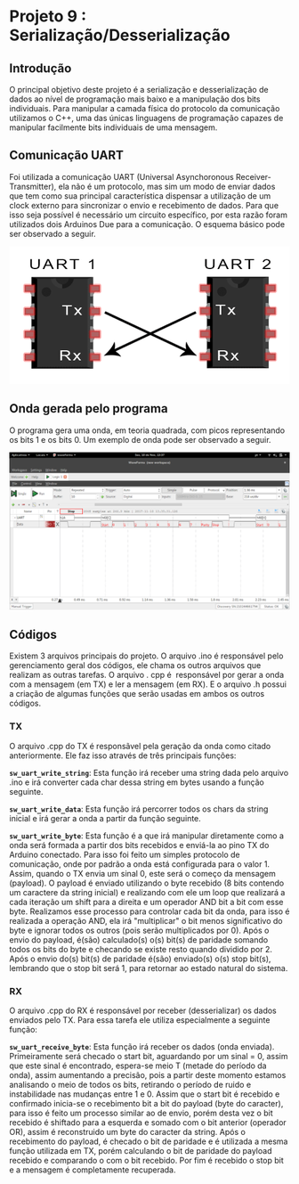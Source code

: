 # Projeto 9 : Serialização/Desserialização

## Introdução

O principal objetivo deste projeto é a serialização e desserialização de dados ao nível de programação mais baixo e a manipulação dos bits individuais. Para manipular a camada física do protocolo da comunicação utilizamos o C++, uma das únicas linguagens de programação capazes de manipular facilmente bits individuais de uma mensagem.

## Comunicação UART

Foi utilizada a comunicação UART (Universal Asynchoronous Receiver-Transmitter), ela não é um protocolo, mas sim um modo de enviar dados que tem como sua principal característica dispensar a utilização de um clock externo para sincronizar o envio e recebimento de dados. Para que isso seja possível é necessário um circuito específico, por esta razão foram utilizados dois Arduinos Due para a comunicação. O esquema básico pode ser observado a seguir.

![uart](imgs/UART-connection.png)


## Onda gerada pelo programa
O programa gera uma onda, em teoria quadrada, com picos representando os bits 1 e os bits 0. Um exemplo de onda pode ser observado a seguir.

![onda](imgs/onda.png)





## Códigos
Existem 3 arquivos principais do projeto. O arquivo .ino é responsável pelo gerenciamento geral dos códigos, ele chama os outros arquivos que realizam as outras tarefas. O arquivo . cpp é  responsável por gerar a onda com a mensagem (em TX) e ler a mensagem (em RX). E o arquivo .h possui a criação de algumas funções que serão usadas em ambos os outros códigos.

### TX
O arquivo .cpp do TX é responsãvel pela geração da onda como citado anteriormente. Ele faz isso através de três principais funções:


**```sw_uart_write_string```**: Esta função irá receber uma string dada pelo arquivo .ino e irá converter cada char dessa string em bytes usando a função seguinte.

**```sw_uart_write_data```**: Esta função irá percorrer todos os chars da string inicial e irá gerar a onda a partir da função seguinte.

**```sw_uart_write_byte```**: Esta função é a que irá manipular diretamente como a onda será formada a partir dos bits recebidos e enviá-la ao pino TX do Arduino conectado. Para isso foi feito um simples protocolo de comunicação, onde por padrão a onda está configurada para o valor 1. Assim, quando o TX envia um sinal 0, este será o começo da mensagem (payload). O payload é enviado utilizando o byte recebido (8 bits contendo um caractere da string inicial) e realizando com ele um loop que realizará a cada iteração um shift para a direita e um operador AND bit a bit com esse byte. Realizamos esse processo para controlar cada bit da onda, para isso é realizada a operação AND, ela irá "multiplicar" o bit menos significativo do byte e ignorar todos os outros (pois serão multiplicados por 0). Após o envio do payload, é(são) calculado(s) o(s) bit(s) de paridade somando todos os bits do byte e checando se existe resto quando dividido por 2. Após o envio do(s) bit(s) de paridade é(são) enviado(s) o(s) stop bit(s), lembrando que o stop bit será 1, para retornar ao estado natural do sistema.


### RX

O arquivo .cpp do RX é responsável por receber (desserializar) os dados enviados pelo TX. Para essa tarefa ele utiliza especialmente a seguinte função:

**```sw_uart_receive_byte```**: Esta função irá receber os dados (onda enviada). Primeiramente será checado o start bit, aguardando por um sinal = 0, assim que este sinal é encontrado, espera-se meio T (metade do período da onda), assim aumentando a precisão, pois a partir deste momento estamos analisando o meio de todos os bits, retirando o período de ruido e instabilidade nas mudanças entre 1 e 0. Assim que o start bit é recebido e confirmado inicia-se o recebimento bit a bit do payload (byte do caracter), para isso é feito um processo similar ao de envio, porém desta vez o bit recebido é shiftado  para a esquerda e somado com o bit anterior (operador OR), assim é reconstruido um byte do caracter da string. Após o recebimento do payload, é checado o bit de paridade e é utilizada a mesma função utilizada em TX, porém calculando o bit de paridade do payload recebido e comparando o com o bit recebido. Por fim é recebido o stop bit e a mensagem é completamente recuperada.

